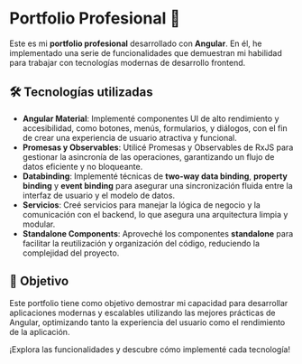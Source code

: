 # Portfolio Profesional 🚀

Este es mi **portfolio profesional** desarrollado con **Angular**. En él, he implementado una serie de funcionalidades que demuestran mi habilidad para trabajar con tecnologías modernas de desarrollo frontend.

## 🛠️ Tecnologías utilizadas

- **Angular Material**: Implementé componentes UI de alto rendimiento y accesibilidad, como botones, menús, formularios, y diálogos, con el fin de crear una experiencia de usuario atractiva y funcional.
- **Promesas y Observables**: Utilicé Promesas y Observables de RxJS para gestionar la asincronía de las operaciones, garantizando un flujo de datos eficiente y no bloqueante.
- **Databinding**: Implementé técnicas de **two-way data binding**, **property binding** y **event binding** para asegurar una sincronización fluida entre la interfaz de usuario y el modelo de datos.
- **Servicios**: Creé servicios para manejar la lógica de negocio y la comunicación con el backend, lo que asegura una arquitectura limpia y modular.
- **Standalone Components**: Aproveché los componentes **standalone** para facilitar la reutilización y organización del código, reduciendo la complejidad del proyecto.

## 🎯 Objetivo

Este portfolio tiene como objetivo demostrar mi capacidad para desarrollar aplicaciones modernas y escalables utilizando las mejores prácticas de Angular, optimizando tanto la experiencia del usuario como el rendimiento de la aplicación.

¡Explora las funcionalidades y descubre cómo implementé cada tecnología!
